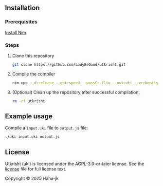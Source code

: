 ## Installation

### Prerequisites
[Install Nim](https://nim-lang.org/install.html)

### Steps
1. Clone this repository
    ```sh
    git clone https://github.com/LadyBeGood/utkrisht.git
    ```
2. Compile the compiler
    ```sh
    nim cpp --d:release --opt:speed --passC:-flto --out:uki --verbosity:0 ./utkrisht/compiler/compiler.nim
    ```
3. (Optional) Clean up the repository after successful compilation:
    ```sh
    rm -rf utkrisht
    ```
    


## Example usage
Compile a `input.uki` file to `output.js` file:
```sh
./uki input.uki output.js
```

## License

Utkrisht (uki) is licensed under the AGPL-3.0-or-later license. See the [license](./license.txt) file for full license text. 

Copyright © 2025 Haha-jk

